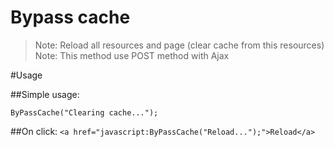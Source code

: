 Bypass cache
=========================

> Note: Reload all resources and page (clear cache from this resources)
> Note: This method use POST method with Ajax

#Usage

##Simple usage:

`ByPassCache("Clearing cache...");`

##On click:
`<a href="javascript:ByPassCache("Reload...");">Reload</a>`



